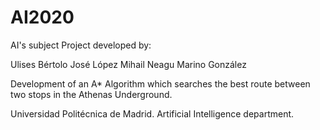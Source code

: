 # AI2020

AI's subject Project developed by:

Ulises Bértolo
José López
Mihail Neagu
Marino González

Development of an A* Algorithm which searches the best route between two stops in the Athenas Underground.

Universidad Politécnica de Madrid. Artificial Intelligence department.
